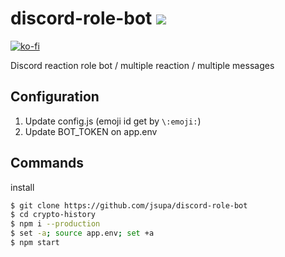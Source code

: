 # discord-role-bot <img src="https://visitor-badge.laobi.icu/badge?page_id=jsupa.discord-role-bot">

[![ko-fi](https://ko-fi.com/img/githubbutton_sm.svg)](https://ko-fi.com/Y8Y246Y0V)

Discord reaction role bot / multiple reaction / multiple messages

## Configuration

1. Update config.js (emoji id get by `\:emoji:`)
2. Update BOT_TOKEN on app.env

## Commands
install 
```sh
$ git clone https://github.com/jsupa/discord-role-bot
$ cd crypto-history
$ npm i --production
$ set -a; source app.env; set +a
$ npm start
```
